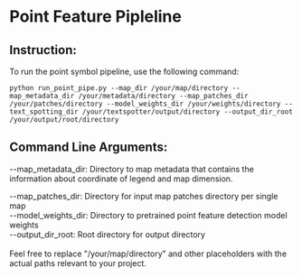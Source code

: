 # Point Feature Pipleline

## Instruction:

To run the point symbol pipeline, use the following command:

``` python run_point_pipe.py --map_dir /your/map/directory --map_metadata_dir /your/metadata/directory --map_patches_dir /your/patches/directory --model_weights_dir /your/weights/directory --text_spotting_dir /your/textspotter/output/directory --output_dir_root /your/output/root/directory ```

## Command Line Arguments:
--map_metadata_dir: Directory to map metadata that contains the 
information about coordinate of legend and map dimension. <br>
<!-- --cropped_legend_dir: Directory to save the cropped legend  <br>
--template_dir: Directory to the legend template  <br>
--processed_legend_dir: Directory to save the processed cropped legend  <br> -->
--map_patches_dir: Directory for input map patches directory per single map  <br>
--model_weights_dir: Directory to pretrained point feature detection model 
weights  <br>
--output_dir_root: Root directory for output directory  <br>
 <br>
Feel free to replace "/your/map/directory" and other placeholders with the 
actual paths relevant to your project.
 


